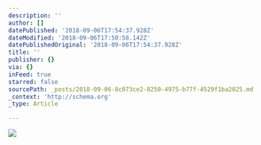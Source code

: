 ```yaml
---
description: ''
author: []
datePublished: '2018-09-06T17:54:37.928Z'
dateModified: '2018-09-06T17:50:58.142Z'
datePublishedOriginal: '2018-09-06T17:54:37.928Z'
title: ''
publisher: {}
via: {}
inFeed: true
starred: false
sourcePath: _posts/2018-09-06-8c073ce2-8250-4975-b77f-4529f1ba2025.md
_context: 'http://schema.org'
_type: Article

---
```

![](https://the-grid-user-content.s3-us-west-2.amazonaws.com/f6880339-e565-4c23-8f4a-d0957bf289e3.jpg)